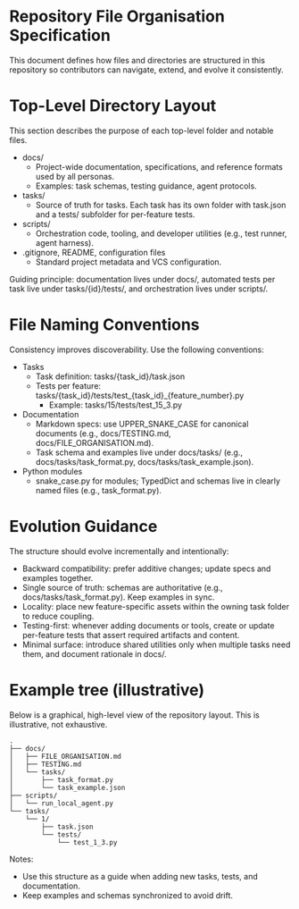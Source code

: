 # Repository File Organisation Specification

This document defines how files and directories are structured in this repository so contributors can navigate, extend, and evolve it consistently.

# Top-Level Directory Layout

This section describes the purpose of each top-level folder and notable files.

- docs/
  - Project-wide documentation, specifications, and reference formats used by all personas.
  - Examples: task schemas, testing guidance, agent protocols.
- tasks/
  - Source of truth for tasks. Each task has its own folder with task.json and a tests/ subfolder for per-feature tests.
- scripts/
  - Orchestration code, tooling, and developer utilities (e.g., test runner, agent harness).
- .gitignore, README, configuration files
  - Standard project metadata and VCS configuration.

Guiding principle: documentation lives under docs/, automated tests per task live under tasks/{id}/tests/, and orchestration lives under scripts/.

# File Naming Conventions

Consistency improves discoverability. Use the following conventions:

- Tasks
  - Task definition: tasks/{task_id}/task.json
  - Tests per feature: tasks/{task_id}/tests/test_{task_id}_{feature_number}.py
    - Example: tasks/15/tests/test_15_3.py
- Documentation
  - Markdown specs: use UPPER_SNAKE_CASE for canonical documents (e.g., docs/TESTING.md, docs/FILE_ORGANISATION.md).
  - Task schema and examples live under docs/tasks/ (e.g., docs/tasks/task_format.py, docs/tasks/task_example.json).
- Python modules
  - snake_case.py for modules; TypedDict and schemas live in clearly named files (e.g., task_format.py).

# Evolution Guidance

The structure should evolve incrementally and intentionally:

- Backward compatibility: prefer additive changes; update specs and examples together.
- Single source of truth: schemas are authoritative (e.g., docs/tasks/task_format.py). Keep examples in sync.
- Locality: place new feature-specific assets within the owning task folder to reduce coupling.
- Testing-first: whenever adding documents or tools, create or update per-feature tests that assert required artifacts and content.
- Minimal surface: introduce shared utilities only when multiple tasks need them, and document rationale in docs/.

# Example tree (illustrative)

Below is a graphical, high-level view of the repository layout. This is illustrative, not exhaustive.

```
.
├── docs/
│   ├── FILE_ORGANISATION.md
│   ├── TESTING.md
│   └── tasks/
│       ├── task_format.py
│       └── task_example.json
├── scripts/
│   └── run_local_agent.py
└── tasks/
    └── 1/
        ├── task.json
        └── tests/
            └── test_1_3.py
```

Notes:
- Use this structure as a guide when adding new tasks, tests, and documentation.
- Keep examples and schemas synchronized to avoid drift.
